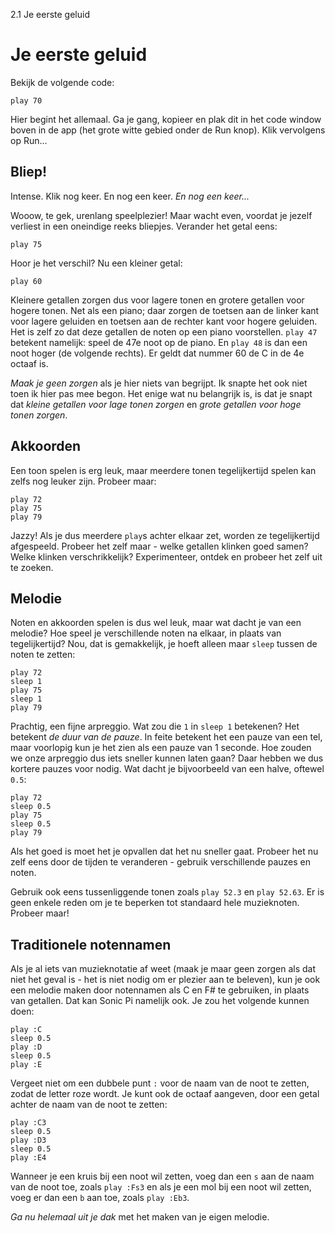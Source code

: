 2.1 Je eerste geluid

# Je eerste geluid

Bekijk de volgende code:

```
play 70
```

Hier begint het allemaal. Ga je gang, kopieer en plak dit in het code window boven in de app (het grote witte gebied onder de Run knop). Klik vervolgens op Run...

## Bliep!

Intense. Klik nog keer. En nog een keer. *En nog een keer...*

Wooow, te gek, urenlang speelplezier! Maar wacht even, voordat je jezelf verliest in een oneindige reeks bliepjes. Verander het getal eens:

```
play 75
```

Hoor je het verschil? Nu een kleiner getal:

```
play 60

```

Kleinere getallen zorgen dus voor lagere tonen en grotere getallen voor hogere tonen. Net als een piano; daar zorgen de toetsen aan de linker kant voor lagere geluiden en toetsen aan de rechter kant voor hogere geluiden. Het is zelf zo dat deze getallen de noten op een piano voorstellen. `play 47` betekent namelijk: speel de 47e noot op de piano. En `play 48` is dan een noot hoger (de volgende rechts). Er geldt dat nummer 60 de C in de 4e octaaf is.

*Maak je geen zorgen* als je hier niets van begrijpt. Ik snapte het ook niet toen ik hier pas mee begon. Het enige wat nu belangrijk is, is dat je snapt dat *kleine getallen voor lage tonen zorgen* en *grote getallen voor hoge tonen zorgen*.

## Akkoorden

Een toon spelen is erg leuk, maar meerdere tonen tegelijkertijd spelen kan zelfs nog leuker zijn. Probeer maar:

```
play 72
play 75
play 79
```

Jazzy! Als je dus meerdere `play`s achter elkaar zet, worden ze tegelijkertijd afgespeeld. Probeer het zelf maar - welke getallen klinken goed samen? Welke klinken verschrikkelijk? Experimenteer, ontdek en probeer het zelf uit te zoeken.

## Melodie

Noten en akkoorden spelen is dus wel leuk, maar wat dacht je van een melodie? Hoe speel je verschillende noten na elkaar, in plaats van tegelijkertijd? Nou, dat is gemakkelijk, je hoeft alleen maar `sleep` tussen de noten te zetten:


```
play 72
sleep 1
play 75
sleep 1
play 79
```

Prachtig, een fijne arpreggio. Wat zou die `1` in `sleep 1` betekenen? Het betekent *de duur van de pauze*. In feite betekent het een pauze van een tel, maar voorlopig kun je het zien als een pauze van 1 seconde. Hoe zouden we onze arpreggio dus iets sneller kunnen laten gaan? Daar hebben we dus kortere pauzes voor nodig. Wat dacht je bijvoorbeeld van een halve, oftewel `0.5`:


```
play 72
sleep 0.5
play 75
sleep 0.5
play 79
```

Als het goed is moet het je opvallen dat het nu sneller gaat. Probeer het nu zelf eens door de tijden te veranderen - gebruik verschillende pauzes en noten.

Gebruik ook eens tussenliggende tonen zoals `play 52.3` en `play 52.63`. Er is geen enkele reden om je te beperken tot standaard hele muzieknoten. Probeer maar!


## Traditionele notennamen

Als je al iets van muzieknotatie af weet (maak je maar geen zorgen als dat niet het geval is - het is niet nodig om er plezier aan te beleven), kun je ook een melodie maken door notennamen als C en F# te gebruiken, in plaats van getallen. Dat kan Sonic Pi namelijk ook. Je zou het volgende kunnen doen:

```
play :C
sleep 0.5
play :D
sleep 0.5
play :E
```

Vergeet niet om een dubbele punt `:` voor de naam van de noot te zetten, zodat de letter roze wordt. Je kunt ook de octaaf aangeven, door een getal achter de naam van de noot te zetten:

```
play :C3
sleep 0.5
play :D3
sleep 0.5
play :E4
```

Wanneer je een kruis bij een noot wil zetten, voeg dan een `s` aan de naam van de noot toe, zoals `play :Fs3` en als je een mol bij een noot wil zetten, voeg er dan een `b` aan toe, zoals `play :Eb3`.

*Ga nu helemaal uit je dak* met het maken van je eigen melodie.
